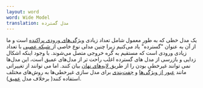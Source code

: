 ```yaml
---
layout: word
word: Wide Model
translation: مدل گسترده
---
```


یک مدل خطی که به طور معمول شامل تعداد زیادی [ویژگی‌های ورودی پراکنده](/s/sparse_features) است و ما از آن به عنوان "گسترده" یاد می‌کنیم زیرا چنین مدلی نوع خاصی از[ شبکه عصبی](/n/neural_network) با تعداد زیادی ورودی است که مستقیم به گره خروجی متصل می‌شوند. با وجود اینکه اشکال زدایی و بازرسی از مدل های گسترده اغلب راحت تر از مدل‌های عمیق است، این مدل‌ها نمی توانند غیرخطی بودن را از طریق[ لایه‌های نهان](/h/hidden_layer) بیان کنند. اما می توانند از تغییراتی مانند [عبور از ویژگی‌ها](/f/feature_cross) و [جفت‌بندی](/b/bucketing) برای مدل سازی غیرخطی‌ها به روش‌های مختلف استفاده کنند( برخلاف مدل [عمیق](/d/deep_model)).
